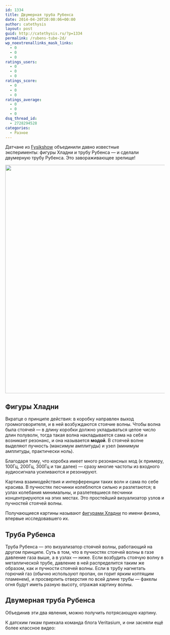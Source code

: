 ```yaml
---
id: 1334
title: Двумерная труба Рубенса
date: 2014-04-20T20:00:06+00:00
author: catethysis
layout: post
guid: http://catethysis.ru/?p=1334
permalink: /rubens-tube-2d/
wp_noextrenallinks_mask_links:
  - 0
  - 0
  - 0
ratings_users:
  - 0
  - 0
  - 0
ratings_score:
  - 0
  - 0
  - 0
ratings_average:
  - 0
  - 0
  - 0
dsq_thread_id:
  - 2728294528
categories:
  - Разное
---
```

Датчане из [Fysikshow](www.fysikshow.dk) объединили давно известные эксперименты: фигуры Хладни и трубу Рубенса — и сделали двумерную трубу Рубенса. Это завораживающее зрелище!

<img class="alignnone" src="http://static.catethysis.ru/files/pyro_board.jpg" alt="" width="1280" height="720" />

<!--more-->

## Фигуры Хладни

Вкратце о принципе действия: в коробку направлен выход громкоговорителя, и в ней возбуждаются стоячие волны. Чтобы волна была стоячей — в длину коробки должно укладываться целое число длин полуволн, тогда такая волна накладывается сама на себя и возникает резонанс, и она называется **модой**. В стоячей волне выделяют пучность (максимум амплитуды) и узел (минимум амплитуды, практически ноль).

Благодаря тому, что коробка имеет много резонансных мод (к примеру, 100Гц, 200Гц, 300Гц и так далее) — сразу многие частоты из входного аудиосигнала усиливаются и резонируют.

Картина взаимодействия и интерференции таких волн и сама по себе красива. В пучностях песчинки колеблются сильно и разлетаются; в узлах колебания минимальны, и разлетевшиеся песчинки концентрируются на этих местах. Это простейший визуализатор узлов и пучностей стоячей волны.



Получающиеся картины называют <a target="_blank" rel="nofollow" href="http://catethysis.ru/goto/http://ru.wikipedia.org/wiki/%D0%A4%D0%B8%D0%B3%D1%83%D1%80%D1%8B_%D0%A5%D0%BB%D0%B0%D0%B4%D0%BD%D0%B8" >фигурами Хладни</a> по имени физика, впервые исследовавшего их.

## Труба Рубенса

Труба Рубенса — это визуализатор стоячей волны, работающий на другом принципе. Суть в том, что в пучностях стоячей волны в газе давление газа выше, а в узлах — ниже. Если возбудить стоячую волну в металлической трубе, давление в ней распределится таким же образом, как и пучности стоячей волны. Если в трубу нагнетать горючий газ (обычно используют пропан, он горит ярким коптящим пламенем), и просверлить отверстия по всей длине трубы — факелы огня будут иметь разную высоту, отражая картину волны.



## Двумерная труба Рубенса

Объединив эти два явления, можно получить потрясающую картину.



К датским гикам приехала команда блога Veritasium, и они засняли ещё более классное видео:
